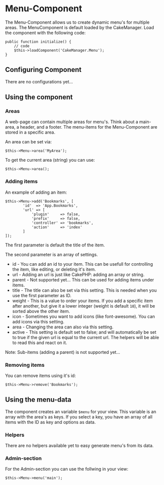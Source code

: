 Menu-Component
==============

The Menu-Component allows us to create dynamic menu's for multiple areas.
The MenuComponent is default loaded by the CakeManager. Load the component with the following code:

    public function initialize() {
        // code
        $this->loadComponent('CakeManager.Menu');
    }
Configuring Component
---------------------

There are no configurations yet...

Using the component
-------------------

### Areas
A web-page can contain multiple areas for menu's. Think about a main-area, a header, and a footer.
The menu-items for the Menu-Component are stored in a specific area.

An area can be set via: 

    $this->Menu->area('MyArea');

To get the current area (string) you can use:

    $this->Menu->area();

    
### Adding items
An example of adding an item:

    $this->Menu->add('Bookmarks', [
            'id'  => 'App.Bookmarks',
            'url' => [
                'plugin'     => false,
                'prefix'     => false,
                'controller' => 'bookmarks',
                'action'     => 'index'
            ]
    ]);

The first parameter is default the title of the item.

The second parameter is an array of settings. 

- id            - You can add an id to your item. This can be usefull for controlling the item, like editing, or deleting it's item.
- url           - Adding an url is just like CakePHP: adding an array or string.
- parent        - Not supported yet... This can be used for adding items under items.
- title         - The title can also be set via this setting. This is needed when you use the first parameter as ID.
- weight        - This is a value to order your items. If you add a specific item after another, but give it a lower integer (weight is default `10`), it will be sorted above the other item.
- icon          - Sometimes you want to add icons (like font-awesome). You can add icons via this setting.
- area          - Changing the area can also via this setting.
- active        - This setting is default set to false; and will automatically be set to true if the given url is equal to the current url. The helpers will be able to read this and react on it.

Note: Sub-items (adding a parent) is not supported yet...

### Removing items
You can remove items using it's id:

    $this->Menu->remove('Bookmarks');


Using the menu-data
-------------------

The component creates an variable `$menu` for your view. This variable is an array with the area's as keys.
If you select a key, you have an array of all items with the ID as key and options as data.

### Helpers
There are no helpers available yet to easy generate menu's from its data.

### Admin-section
For the Admin-section you can use the follwing in your view: 
    
    $this->Menu->menu('main');

    

